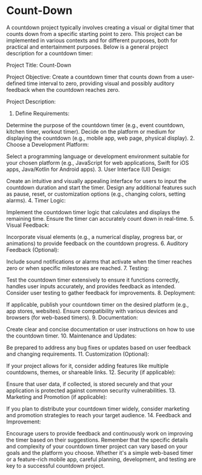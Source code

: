 # Count-Down

A countdown project typically involves creating a visual or digital timer that counts down from a specific starting point to zero. This project can be implemented in various contexts and for different purposes, both for practical and entertainment purposes. Below is a general project description for a countdown timer:

Project Title: Count-Down

Project Objective: Create a countdown timer that counts down from a user-defined time interval to zero, providing visual and possibly auditory feedback when the countdown reaches zero.

Project Description:

1. Define Requirements:

Determine the purpose of the countdown timer (e.g., event countdown, kitchen timer, workout timer).
Decide on the platform or medium for displaying the countdown (e.g., mobile app, web page, physical display).
2. Choose a Development Platform:

Select a programming language or development environment suitable for your chosen platform (e.g., JavaScript for web applications, Swift for iOS apps, Java/Kotlin for Android apps).
3. User Interface (UI) Design:

Create an intuitive and visually appealing interface for users to input the countdown duration and start the timer.
Design any additional features such as pause, reset, or customization options (e.g., changing colors, setting alarms).
4. Timer Logic:

Implement the countdown timer logic that calculates and displays the remaining time.
Ensure the timer can accurately count down in real-time.
5. Visual Feedback:

Incorporate visual elements (e.g., a numerical display, progress bar, or animations) to provide feedback on the countdown progress.
6. Auditory Feedback (Optional):

Include sound notifications or alarms that activate when the timer reaches zero or when specific milestones are reached.
7. Testing:

Test the countdown timer extensively to ensure it functions correctly, handles user inputs accurately, and provides feedback as intended.
Consider user testing to gather feedback for improvements.
8. Deployment:

If applicable, publish your countdown timer on the desired platform (e.g., app stores, websites).
Ensure compatibility with various devices and browsers (for web-based timers).
9. Documentation:

Create clear and concise documentation or user instructions on how to use the countdown timer.
10. Maintenance and Updates:

Be prepared to address any bug fixes or updates based on user feedback and changing requirements.
11. Customization (Optional):

If your project allows for it, consider adding features like multiple countdowns, themes, or shareable links.
12. Security (if applicable):

Ensure that user data, if collected, is stored securely and that your application is protected against common security vulnerabilities.
13. Marketing and Promotion (if applicable):

If you plan to distribute your countdown timer widely, consider marketing and promotion strategies to reach your target audience.
14. Feedback and Improvement:

Encourage users to provide feedback and continuously work on improving the timer based on their suggestions.
Remember that the specific details and complexity of your countdown timer project can vary based on your goals and the platform you choose. Whether it's a simple web-based timer or a feature-rich mobile app, careful planning, development, and testing are key to a successful countdown project.
